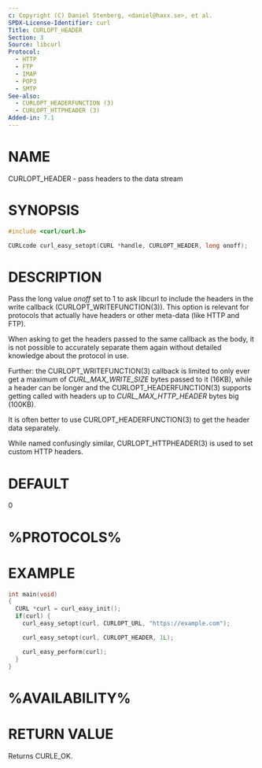 ```yaml
---
c: Copyright (C) Daniel Stenberg, <daniel@haxx.se>, et al.
SPDX-License-Identifier: curl
Title: CURLOPT_HEADER
Section: 3
Source: libcurl
Protocol:
  - HTTP
  - FTP
  - IMAP
  - POP3
  - SMTP
See-also:
  - CURLOPT_HEADERFUNCTION (3)
  - CURLOPT_HTTPHEADER (3)
Added-in: 7.1
---
```


# NAME

CURLOPT_HEADER - pass headers to the data stream

# SYNOPSIS

~~~c
#include <curl/curl.h>

CURLcode curl_easy_setopt(CURL *handle, CURLOPT_HEADER, long onoff);
~~~

# DESCRIPTION

Pass the long value *onoff* set to 1 to ask libcurl to include the headers
in the write callback (CURLOPT_WRITEFUNCTION(3)). This option is
relevant for protocols that actually have headers or other meta-data (like
HTTP and FTP).

When asking to get the headers passed to the same callback as the body, it is
not possible to accurately separate them again without detailed knowledge
about the protocol in use.

Further: the CURLOPT_WRITEFUNCTION(3) callback is limited to only ever
get a maximum of *CURL_MAX_WRITE_SIZE* bytes passed to it (16KB), while a
header can be longer and the CURLOPT_HEADERFUNCTION(3) supports getting
called with headers up to *CURL_MAX_HTTP_HEADER* bytes big (100KB).

It is often better to use CURLOPT_HEADERFUNCTION(3) to get the header
data separately.

While named confusingly similar, CURLOPT_HTTPHEADER(3) is used to set
custom HTTP headers.

# DEFAULT

0

# %PROTOCOLS%

# EXAMPLE

~~~c
int main(void)
{
  CURL *curl = curl_easy_init();
  if(curl) {
    curl_easy_setopt(curl, CURLOPT_URL, "https://example.com");

    curl_easy_setopt(curl, CURLOPT_HEADER, 1L);

    curl_easy_perform(curl);
  }
}
~~~

# %AVAILABILITY%

# RETURN VALUE

Returns CURLE_OK.
